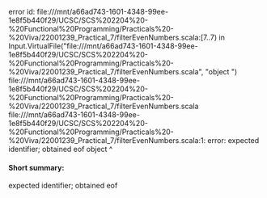 error id: file:///mnt/a66ad743-1601-4348-99ee-1e8f5b440f29/UCSC/SCS%202204%20-%20Functional%20Programming/Practicals%20-%20Viva/22001239_Practical_7/filterEvenNumbers.scala:[7..7) in Input.VirtualFile("file:///mnt/a66ad743-1601-4348-99ee-1e8f5b440f29/UCSC/SCS%202204%20-%20Functional%20Programming/Practicals%20-%20Viva/22001239_Practical_7/filterEvenNumbers.scala", "object ")
file:///mnt/a66ad743-1601-4348-99ee-1e8f5b440f29/UCSC/SCS%202204%20-%20Functional%20Programming/Practicals%20-%20Viva/22001239_Practical_7/filterEvenNumbers.scala
file:///mnt/a66ad743-1601-4348-99ee-1e8f5b440f29/UCSC/SCS%202204%20-%20Functional%20Programming/Practicals%20-%20Viva/22001239_Practical_7/filterEvenNumbers.scala:1: error: expected identifier; obtained eof
object 
       ^
#### Short summary: 

expected identifier; obtained eof